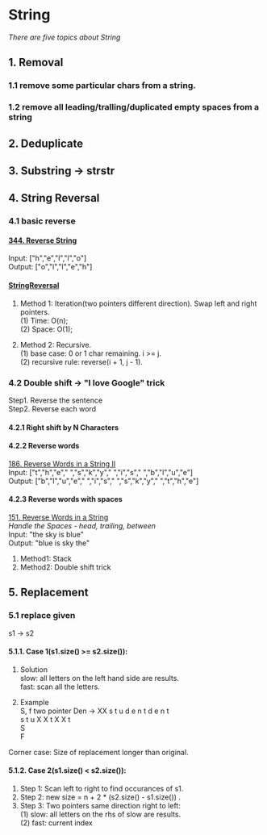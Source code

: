 # String 
*There are five topics about String*

## 1. Removal 
### 1.1 remove some particular chars from a string.
### 1.2 remove all leading/tralling/duplicated empty spaces from a string

## 2. Deduplicate


## 3. Substring -> strstr



## 4. String Reversal  

### 4.1 basic reverse   
#### [344. Reverse String](https://leetcode.com/problems/reverse-string/)    
Input: ["h","e","l","l","o"]   
Output: ["o","l","l","e","h"]    

#### [StringReversal](https://github.com/EhomeBurning/Leetcode_Java/blob/master/Tags/String/StringReversal.java)  
1. Method 1:   Iteration(two pointers different direction). Swap left and right pointers.          
(1) Time: O(n);     
(2) Space: O(1);  

2. Method 2: Recursive.   
(1) base case: 0 or 1 char remaining.  i >= j.     
(2) recursive rule: reverse(i + 1, j - 1).      

 
### 4.2 Double shift -> "I love Google" trick
Step1. Reverse the sentence    
Step2. Reverse each word    
#### 4.2.1 Right shift by N Characters  


#### 4.2.2 Reverse words
[186. Reverse Words in a String II](https://leetcode.com/problems/reverse-words-in-a-string-ii/)   
Input:  ["t","h","e"," ","s","k","y"," ","i","s"," ","b","l","u","e"]  
Output: ["b","l","u","e"," ","i","s"," ","s","k","y"," ","t","h","e"]  

#### 4.2.3 Reverse words with spaces 
[151. Reverse Words in a String](https://leetcode.com/problems/reverse-words-in-a-string/)     
*Handle the Spaces - head, trailing, between*  
Input: "the sky is blue"  
Output: "blue is sky the"  
1. Method1: Stack  
2. Method2: Double shift trick    
 







## 5. Replacement  
### 5.1 replace given 
s1 -> s2   
#### 5.1.1. Case 1(s1.size() >= s2.size()):     
1. Solution     
slow: all letters on the left hand side are results.   
fast: scan all the letters.   

2. Example   
S, f  two pointer 
Den -> XX 
s   t   u  d  e  n  t  d  e n t   
s   t   u  X  X t   X X  t   
                            S   
                                F    

Corner case: Size of replacement longer than original.     

#### 5.1.2. Case 2(s1.size() < s2.size()):   
1. Step 1: Scan left to right to find occurances of s1.  
2. Step 2: new size = n + 2 * (s2.size() - s1.size()) .    
3. Step 3: Two pointers same direction right to left:     
(1) slow: all letters on the rhs of slow are results.  
(2) fast: current index   







